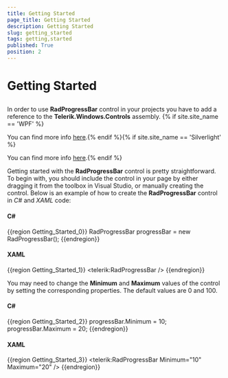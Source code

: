 ```yaml
---
title: Getting Started
page_title: Getting Started
description: Getting Started
slug: getting_started
tags: getting,started
published: True
position: 2
---
```


# Getting Started



## 

>

In order to use __RadProgressBar__ control in your projects you have to add a reference to the __Telerik.Windows.Controls__ assembly. {% if site.site_name == 'WPF' %}

You can find more info [here](http://www.telerik.com/help/wpf/installation-installing-controls-dependencies-wpf.html).{% endif %}{% if site.site_name == 'Silverlight' %}

You can find more info [here](http://www.telerik.com/help/silverlight/installation-installing-controls-dependencies.html).{% endif %}

Getting started with the __RadProgressBar__ control is pretty straightforward. To begin with, you should include the control in your page by either dragging it from the toolbox in Visual Studio, or manually creating the control. Below is an example of how to create the __RadProgressBar__ control in *C#* and *XAML* code:

#### __C#__

{{region Getting_Started_0}}
	RadProgressBar progressBar = new RadProgressBar();
	{{endregion}}



#### __XAML__

{{region Getting_Started_1}}
	<telerik:RadProgressBar />
	{{endregion}}



You may need to change the __Minimum__ and __Maximum__ values of the control by setting the corresponding properties. The default values are 0 and 100.

#### __C#__

{{region Getting_Started_2}}
	progressBar.Minimum = 10;
	progressBar.Maximum = 20;
	{{endregion}}



#### __XAML__

{{region Getting_Started_3}}
	<telerik:RadProgressBar Minimum="10" Maximum="20" />
	{{endregion}}




